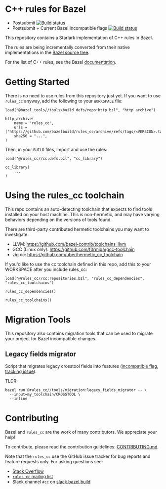# C++ rules for Bazel

* Postsubmit [![Build status](https://badge.buildkite.com/f03592ae2d7d25a2abc2a2ba776e704823fa17fd3e061f5103.svg?branch=main)](https://buildkite.com/bazel/rules-cc)
* Postsubmit + Current Bazel Incompatible flags [![Build status](https://badge.buildkite.com/5ba709cc33e5855078a1f8570adcf8e0a78ea93591bc0b4e81.svg?branch=master)](https://buildkite.com/bazel/rules-cc-plus-bazelisk-migrate)

This repository contains a Starlark implementation of C++ rules in Bazel.

The rules are being incrementally converted from their native implementations in the [Bazel source tree](https://source.bazel.build/bazel/+/master:src/main/java/com/google/devtools/build/lib/rules/cpp/).

For the list of C++ rules, see the Bazel
[documentation](https://docs.bazel.build/versions/main/be/overview.html).

# Getting Started

There is no need to use rules from this repository just yet. If you want to use
`rules_cc` anyway, add the following to your `WORKSPACE` file:

```starlark
load("@bazel_tools//tools/build_defs/repo:http.bzl", "http_archive")

http_archive(
    name = "rules_cc",
    urls = ["https://github.com/bazelbuild/rules_cc/archive/refs/tags/<VERSION>.tar.gz"],
    sha256 = "...",
)
```

Then, in your `BUILD` files, import and use the rules:

```starlark
load("@rules_cc//cc:defs.bzl", "cc_library")

cc_library(
    ...
)
```

# Using the rules_cc toolchain

This repo contains an auto-detecting toolchain that expects to find tools installed on your host machine.
This is non-hermetic, and may have varying behaviors depending on the versions of tools found.

There are third-party contributed hermetic toolchains you may want to investigate:

- LLVM: <https://github.com/bazel-contrib/toolchains_llvm>
- GCC (Linux only): <https://github.com/f0rmiga/gcc-toolchain>
- zig cc: <https://github.com/uber/hermetic_cc_toolchain>

If you'd like to use the cc toolchain defined in this repo, add this to
your WORKSPACE after you include rules_cc:

```bzl
load("@rules_cc//cc:repositories.bzl", "rules_cc_dependencies", "rules_cc_toolchains")

rules_cc_dependencies()

rules_cc_toolchains()
```

# Migration Tools

This repository also contains migration tools that can be used to migrate your
project for Bazel incompatible changes.

## Legacy fields migrator

Script that migrates legacy crosstool fields into features
([incompatible flag](https://github.com/bazelbuild/bazel/issues/6861), 
[tracking issue](https://github.com/bazelbuild/bazel/issues/5883)).

TLDR:

```
bazel run @rules_cc//tools/migration:legacy_fields_migrator -- \
  --input=my_toolchain/CROSSTOOL \
  --inline
```

# Contributing

Bazel and `rules_cc` are the work of many contributors. We appreciate your help!

To contribute, please read the contribution guidelines: [CONTRIBUTING.md](https://github.com/bazelbuild/rules_cc/blob/main/CONTRIBUTING.md).

Note that the `rules_cc` use the GitHub issue tracker for bug reports and feature requests only.
For asking questions see:

* [Stack Overflow](https://stackoverflow.com/questions/tagged/bazel)
* [`rules_cc` mailing list](https://groups.google.com/forum/#!forum/cc-bazel-discuss)
* Slack channel `#cc` on [slack.bazel.build](https://slack.bazel.build)

